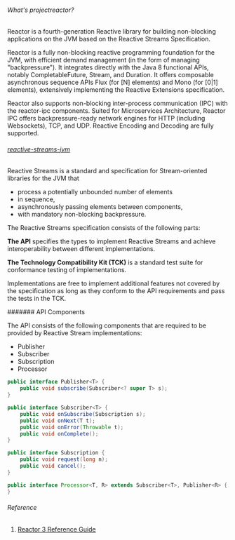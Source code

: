 ###### What's projectreactor?

Reactor is a fourth-generation Reactive library for building non-blocking applications on
the JVM based on the Reactive Streams Specification.

Reactor is a fully non-blocking reactive programming foundation for the JVM, with efficient demand management 
(in the form of managing "backpressure"). It integrates directly with the Java 8 functional APIs, notably 
CompletableFuture, Stream, and Duration. It offers composable asynchronous sequence APIs Flux (for [N] elements)
 and Mono (for [0|1] elements), extensively implementing the Reactive Extensions specification.

Reactor also supports non-blocking inter-process communication (IPC) with the reactor-ipc components.
 Suited for Microservices Architecture, Reactor IPC offers backpressure-ready network engines for HTTP 
 (including Websockets), TCP, and UDP. Reactive Encoding and Decoding are fully supported.
 
 
###### [reactive-streams-jvm](https://github.com/reactive-streams/reactive-streams-jvm)

Reactive Streams is a standard and specification for Stream-oriented libraries for the JVM that

* process a potentially unbounded number of elements
* in sequence,
* asynchronously passing elements between components,
* with mandatory non-blocking backpressure.

The Reactive Streams specification consists of the following parts:

**The API** specifies the types to implement Reactive Streams and achieve interoperability between different implementations.

**The Technology Compatibility Kit (TCK)** is a standard test suite for conformance testing of implementations.

Implementations are free to implement additional features not covered by the specification as long as they conform to the API requirements and pass the tests in the TCK.

####### API Components

  The API consists of the following components that are required to be provided by Reactive Stream implementations:
        
  * Publisher
  * Subscriber
  * Subscription
  * Processor

```java
public interface Publisher<T> {
    public void subscribe(Subscriber<? super T> s);
}

public interface Subscriber<T> {
    public void onSubscribe(Subscription s);
    public void onNext(T t);
    public void onError(Throwable t);
    public void onComplete();
}

public interface Subscription {
    public void request(long n);
    public void cancel();
}

public interface Processor<T, R> extends Subscriber<T>, Publisher<R> {
}
```
###### Reference
1. [Reactor 3 Reference Guide](https://projectreactor.io/docs/core/release/reference/)